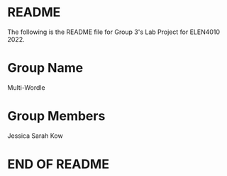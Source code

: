 ﻿# README
The following is the README file for Group 3's Lab Project for ELEN4010 2022.

# Group Name
Multi-Wordle

# Group Members
Jessica Sarah Kow

# END OF README
